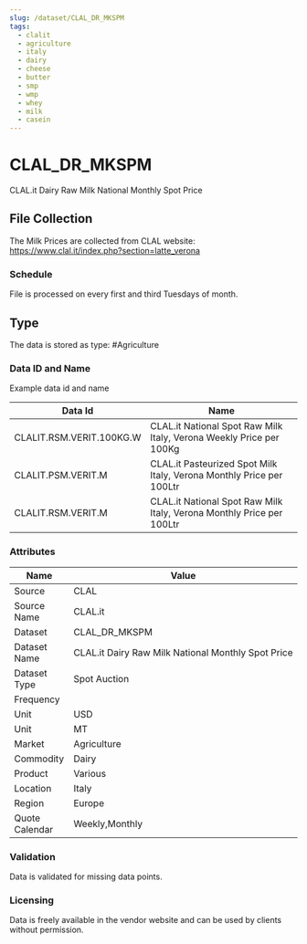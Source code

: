 ```yaml
---
slug: /dataset/CLAL_DR_MKSPM
tags:
  - clalit
  - agriculture
  - italy
  - dairy
  - cheese
  - butter
  - smp
  - wmp
  - whey
  - milk
  - casein
---
```

CLAL_DR_MKSPM
============================================================

CLAL.it Dairy Raw Milk National Monthly Spot Price

## File Collection

The Milk Prices are collected from CLAL website: https://www.clal.it/index.php?section=latte_verona

### Schedule

File is processed on every first and third Tuesdays of month.

## Type

The data is stored as type: #Agriculture

### Data ID and Name

Example data id and name

|**Data Id**|**Name**|
|-|-|
|CLALIT.RSM.VERIT.100KG.W|CLAL.it National Spot Raw Milk Italy, Verona Weekly Price per 100Kg|
|CLALIT.PSM.VERIT.M|CLAL.it Pasteurized Spot Milk Italy, Verona Monthly Price per 100Ltr|
|CLALIT.RSM.VERIT.M|CLAL.it National Spot Raw Milk Italy, Verona Monthly Price per 100Ltr|

### Attributes

|Name|Value|
|-|-|
|Source|CLAL|
|Source Name|CLAL.it|
|Dataset|CLAL_DR_MKSPM|
|Dataset Name|CLAL.it Dairy Raw Milk National Monthly Spot Price|
|Dataset Type|Spot Auction|
|Frequency||
|Unit|USD|
|Unit|MT|
|Market|Agriculture|
|Commodity|Dairy|
|Product|Various|
|Location|Italy|
|Region|Europe|
|Quote Calendar|Weekly,Monthly|

### Validation

Data is validated for missing data points.

### Licensing

Data is freely available in the vendor website and can be used by clients without permission.


